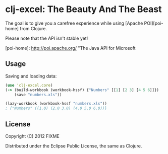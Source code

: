 # clj-excel: The Beauty And The Beast

The goal is to give you a carefree experience while using
[Apache POI][poi-home] from Clojure.

Please note that the API isn't stable yet!

[poi-home]: http://poi.apache.org/ "The Java API for Microsoft

## Usage

Saving and loading data:

```clojure
(use 'clj-excel.core)
(-> (build-workbook (workbook-hssf) {"Numbers" [[1] [2 3] [4 5 6]]})
    (save "numbers.xls"))

(lazy-workbook (workbook-hssf "numbers.xls"))
; {"Numbers" ((1.0) (2.0 3.0) (4.0 5.0 6.0))}
```

## License

Copyright (C) 2012 FIXME

Distributed under the Eclipse Public License, the same as Clojure.
